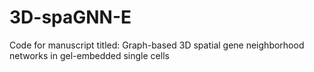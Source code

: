 # 3D-spaGNN-E
Code for manuscript titled: Graph-based 3D spatial gene neighborhood networks in gel-embedded single cells
